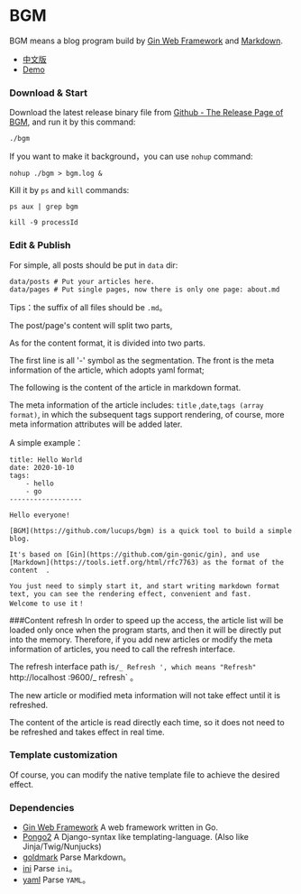 # BGM

BGM means a blog program build by [Gin Web Framework](https://github.com/gin-gonic/gin) and [Markdown](https://tools.ietf.org/html/rfc7763).

- [中文版](README_CN.md)
- [Demo](http://bgm.crowall.com/)

### Download & Start

Download the latest release binary file from [Github - The Release Page of BGM](https://github.com/lucups/bgm/releases/), and run it by this command:

```
./bgm
```

If you want to make it background，you can use `nohup` command:

```
nohup ./bgm > bgm.log &
```

Kill it by `ps` and `kill` commands:

```
ps aux | grep bgm

kill -9 processId
```

### Edit & Publish

For simple, all posts should be put in `data` dir:

```
data/posts # Put your articles here.
data/pages # Put single pages, now there is only one page: about.md
```

Tips：the suffix of all files should be `.md`。

The post/page's content will split two parts, 

As for the content format, it is divided into two parts.

The first line is all '-' symbol as the segmentation. The front is the meta information of the article, which adopts yaml format;

The following is the content of the article in markdown format.

The meta information of the article includes: `title` ,`date`,`tags (array format)`,
 in which the subsequent tags support rendering, of course, more meta information attributes will be added later.

A simple example：

```
title: Hello World
date: 2020-10-10
tags:
    - hello
    - go
------------------

Hello everyone!

[BGM](https://github.com/lucups/bgm) is a quick tool to build a simple blog.

It's based on [Gin](https://github.com/gin-gonic/gin), and use [Markdown](https://tools.ietf.org/html/rfc7763) as the format of the content  .

You just need to simply start it, and start writing markdown format text, you can see the rendering effect, convenient and fast.
Welcome to use it！
```
###Content refresh
In order to speed up the access, the article list will be loaded only once when the program starts, and then it will be directly put into the memory. Therefore, if you add new articles or modify the meta information of articles, you need to call the refresh interface.

The refresh interface path is`/_ Refresh ', which means "Refresh"` http://localhost :9600/_ refresh` 。

The new article or modified meta information will not take effect until it is refreshed.

The content of the article is read directly each time, so it does not need to be refreshed and takes effect in real time.

### Template customization

Of course, you can modify the native template file to achieve the desired effect.

### Dependencies

- [Gin Web Framework](https://github.com/gin-gonic/gin) A web framework written in Go. 
- [Pongo2](https://github.com/flosch/pongo2) A Django-syntax like templating-language. (Also like Jinja/Twig/Nunjucks)
- [goldmark](https://github.com/yuin/goldmark) Parse Markdown。
- [ini](github.com/go-ini/ini) Parse `ini`。
- [yaml](gopkg.in/yaml.v2) Parse `YAML`。

